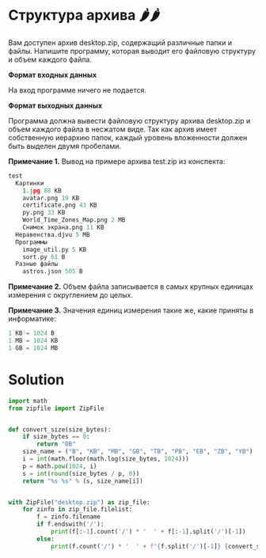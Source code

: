 # Структура архива 🌶️🌶️

Вам доступен архив desktop.zip, содержащий различные папки и файлы. Напишите программу, которая выводит его файловую
структуру и объем каждого файла.

**Формат входных данных**

На вход программе ничего не подается.

**Формат выходных данных**

Программа должна вывести файловую структуру архива desktop.zip и объем каждого файла в несжатом виде. Так как архив
имеет собственную иерархию папок, каждый уровень вложенности должен быть выделен двумя пробелами.

**Примечание 1.** Вывод на примере архива test.zip из конспекта:

```python
test
  Картинки
    1.jpg 88 KB
    avatar.png 19 KB
    certificate.png 43 KB
    py.png 33 KB
    World_Time_Zones_Map.png 2 MB
    Снимок экрана.png 11 KB
  Неравенства.djvu 5 MB
  Программы
    image_util.py 5 KB
    sort.py 61 B
  Разные файлы
    astros.json 505 B
```

**Примечание 2.** Объем файла записывается в самых крупных единицах измерения с округлением до целых.

**Примечание 3.** Значения единиц измерения такие же, какие приняты в информатике:

```python
1 KB = 1024 B
1 MB = 1024 KB
1 GB = 1024 MB
```

# Solution

```python
import math
from zipfile import ZipFile


def convert_size(size_bytes):
    if size_bytes == 0:
        return "0B"
    size_name = ("B", "KB", "MB", "GB", "TB", "PB", "EB", "ZB", "YB")
    i = int(math.floor(math.log(size_bytes, 1024)))
    p = math.pow(1024, i)
    s = int(round(size_bytes / p, 0))
    return "%s %s" % (s, size_name[i])


with ZipFile("desktop.zip") as zip_file:
    for zinfo in zip_file.filelist:
        f = zinfo.filename
        if f.endswith('/'):
            print(f[:-1].count('/') * '  ' + f[:-1].split('/')[-1])
        else:
            print(f.count('/') * '  ' + f"{f.split('/')[-1]} {convert_size(zinfo.file_size)}")
```